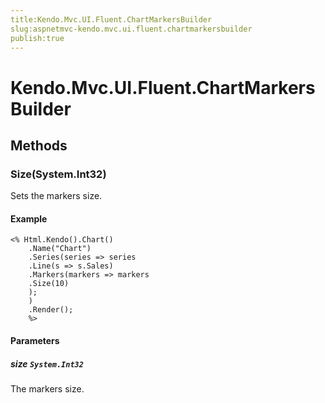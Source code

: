 ```yaml
---
title:Kendo.Mvc.UI.Fluent.ChartMarkersBuilder
slug:aspnetmvc-kendo.mvc.ui.fluent.chartmarkersbuilder
publish:true
---
```


# Kendo.Mvc.UI.Fluent.ChartMarkersBuilder

## Methods

### Size(System.Int32)
Sets the markers size.

#### Example
    <% Html.Kendo().Chart()
        .Name("Chart")
        .Series(series => series
        .Line(s => s.Sales)
        .Markers(markers => markers
        .Size(10)
        );
        )
        .Render();
        %>

#### Parameters

##### size `System.Int32`
The markers size.